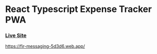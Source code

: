 # React Typescript Expense Tracker PWA

### [Live Site](https://fir-messaging-5d3d6.web.app/)

https://fir-messaging-5d3d6.web.app/

